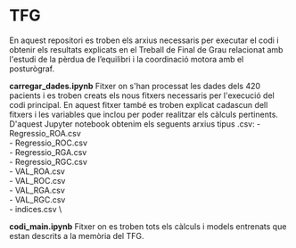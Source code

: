 # TFG
En aquest repositori es troben els arxius necessaris per executar el codi i obtenir els resultats explicats en el Treball de Final de Grau relacionat amb l'estudi de la pèrdua de l’equilibri i la coordinació motora amb el posturògraf.

**carregar_dades.ipynb**
Fitxer on s'han processat les dades dels 420 pacients i es troben creats els nous fitxers necessaris per l'execució del codi principal. En aquest fitxer també es troben explicat cadascun dell fitxers i les variables que inclou per poder realitzar els càlculs pertinents. D'aquest Jupyter notebook obtenim els seguents arxius tipus .csv:
    - Regressio_ROA.csv \
    - Regressio_ROC.csv \
    - Regressio_RGA.csv \
    - Regressio_RGC.csv \
    - VAL_ROA.csv \
    - VAL_ROC.csv \
    - VAL_RGA.csv \
    - VAL_RGC.csv \
    - indices.csv \

**codi_main.ipynb**
Fitxer on es troben tots els càlculs i models entrenats que estan descrits a la memòria del TFG.
